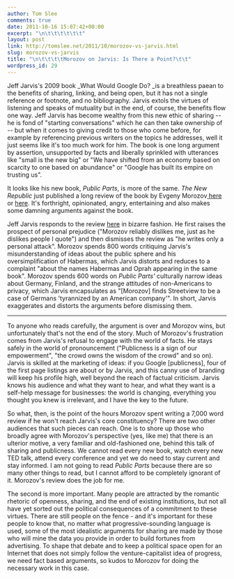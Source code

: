 ```yaml
---
author: Tom Slee
comments: true
date: 2011-10-16 15:07:42+00:00
excerpt: "\n\t\t\t\t\t\t"
layout: post
link: http://tomslee.net/2011/10/morozov-vs-jarvis.html
slug: morozov-vs-jarvis
title: "\n\t\t\t\tMorozov on Jarvis: Is There a Point?\t\t"
wordpress_id: 29
---
```



				

Jeff Jarvis's 2009 book _What Would Google Do? _is a breathless paean to the benefits of sharing, linking, and being open, but it has not a single reference or footnote, and no bibliography. Jarvis extols the virtues of listening and speaks of mutuality but in the end, of course, the benefits flow one way. Jeff Jarvis has become wealthy from this new ethic of sharing -- he is fond of "starting conversations" which he can then take ownership of -- but when it comes to giving credit to those who come before, for example by referencing previous writers on the topics he addresses, well it just seems like it's too much work for him. The book is one long argument by assertion, unsupported by facts and liberally sprinkled with utterances like "small is the new big" or "We have shifted from an economy based on scarcity to one based on abundance" or "Google has built its empire on trusting us".




It looks like his new book, _Public Parts_, is more of the same. _The New Republic_ just published a long review of the book by Evgeny Morozov[ here](http://www.tnr.com/print/article/books/magazine/96116/the-internet-intellectual) or [here](http://www.tnr.com/article/books/magazine/96116/the-internet-intellectual). It's forthright, opinionated, angry, entertaining and also makes some damning arguments against the book.




Jeff Jarvis responds to the review [here](http://www.buzzmachine.com/2011/10/13/a-bad-review-of-me/) in bizarre fashion. He first raises the prospect of personal prejudice ("Morozov reliably dislikes me, just as he dislikes people I quote") and then dismisses the review as "he writes only a personal attack". Morozov spends 800 words critiquing Jarvis's misunderstanding of ideas about the public sphere and his oversimplification of Habermas, which Jarvis distorts and reduces to a complaint "about the names Habermas and Oprah appearing in the same book". Morozov spends 600 words on _Public Parts'_ culturally narrow ideas about Germany, Finland, and the strange attitudes of non-Americans to privacy, which Jarvis encapsulates as "[Morozov] finds Streetview to be a case of Germans 'tyrannized by an American company'". In short, Jarvis exaggerates and distorts the arguments before dismissing them.




*  * *




To anyone who reads carefully, the argument is over and Morozov wins, but unfortunately that's not the end of the story. Much of Morozov's frustration comes from Jarvis's refusal to engage with the world of facts. He stays safely in the world of pronouncement ("Publicness is a sign of our empowerment", "the crowd owns the wisdom of the crowd" and so on). Jarvis is skilled at the marketing of ideas: if you Google [publicness], four of the first page listings are about or by Jarvis, and this canny use of branding will keep his profile high, well beyond the reach of factual criticism. Jarvis knows his audience and what they want to hear, and what they want is a self-help message for businesses: the world is changing, everything you thought you knew is irrelevant, and I have the key to the future.




So what, then, is the point of the hours Morozov spent writing a 7,000 word review if he won't reach Jarvis's core constituency? There are two other audiences that such pieces can reach. One is to shore up those who broadly agree with Morozov's perspective (yes, like me) that there is an ulterior motive, a very familiar and old-fashioned one, behind this talk of sharing and publicness. We cannot read every new book, watch every new TED talk, attend every conference and yet we do need to stay current and stay informed. I am not going to read _Public Parts_ because there are so many other things to read, but I cannot afford to be completely ignorant of it. Morozov's review does the job for me.




The second is more important. Many people are attracted by the romantic rhetoric of openness, sharing, and the end of existing institutions, but not all have yet sorted out the political consequences of a commitment to these virtues. There are still people on the fence - and it's important for these people to know that, no matter what progressive-sounding language is used, some of the most idealistic arguments for sharing are made by those who will mine the data you provide in order to build fortunes from advertising. To shape that debate and to keep a political space open for an Internet that does not simply follow the venture-capitalist idea of progress, we need fact based arguments, so kudos to Morozov for doing the necessary work in this case.


		
